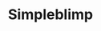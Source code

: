 ---
layout: project
title: Simpleblimp
images:
tech: Ruby, Postgres, XHTML, CSS, AWS
client: Open Source
year: 2015
link: http://github.com/hellojosh/simpleblimp
type: desktop
permalink: /project/simpleblimp
hide: true
---